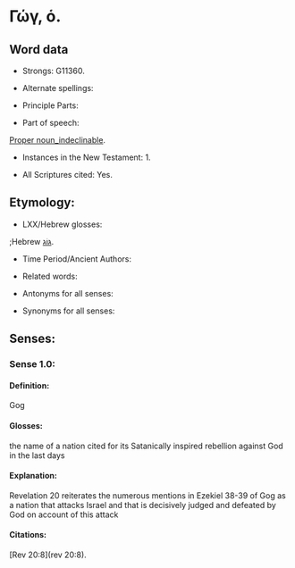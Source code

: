 # Γώγ, ὁ.

<!-- Status: S2=NeedsReview -->
<!-- Lexica used for edits: BDAG LN FFM BN  -->

## Word data

* Strongs: G11360.

* Alternate spellings:

 
* Principle Parts: 


* Part of speech: 

[Proper noun_indeclinable](http://ugg.readthedocs.io/en/latest/proper_noun_indeclinable.html).


* Instances in the New Testament: 1.

* All Scriptures cited: Yes.

## Etymology: 


* LXX/Hebrew glosses: 

;Hebrew [גּוֹג](//en-uhal/H1463). 

* Time Period/Ancient Authors: 


* Related words: 

* Antonyms for all senses:

* Synonyms for all senses: 


## Senses: 


### Sense  1.0: 

#### Definition: 

Gog

#### Glosses: 

the name of a nation cited for its Satanically inspired rebellion against God in the last days

#### Explanation: 

Revelation 20 reiterates the numerous mentions in Ezekiel 38-39 of Gog as a nation that attacks Israel and that is decisively judged and defeated by God on account of this attack

#### Citations: 

[Rev 20:8](rev 20:8).

